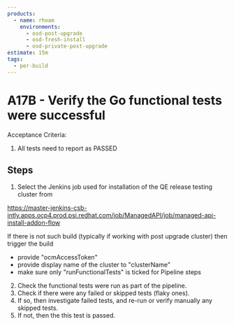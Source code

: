```yaml
---
products:
  - name: rhoam
    environments:
      - osd-post-upgrade
      - osd-fresh-install
      - osd-private-post-upgrade
estimate: 15m
tags:
  - per-build
---
```


# A17B - Verify the Go functional tests were successful

Acceptance Criteria:

1. All tests need to report as PASSED

## Steps

1. Select the Jenkins job used for installation of the QE release testing cluster from

https://master-jenkins-csb-intly.apps.ocp4.prod.psi.redhat.com/job/ManagedAPI/job/managed-api-install-addon-flow

If there is not such build (typically if working with post upgrade cluster) then trigger the build

- provide "ocmAccessToken"
- provide display name of the cluster to "clusterName"
- make sure only "runFunctionalTests" is ticked for Pipeline steps

2. Check the functional tests were run as part of the pipeline.
3. Check if there were any failed or skipped tests (flaky ones).
4. If so, then investigate failed tests, and re-run or verify manually any skipped tests.
5. If not, then the this test is passed.
